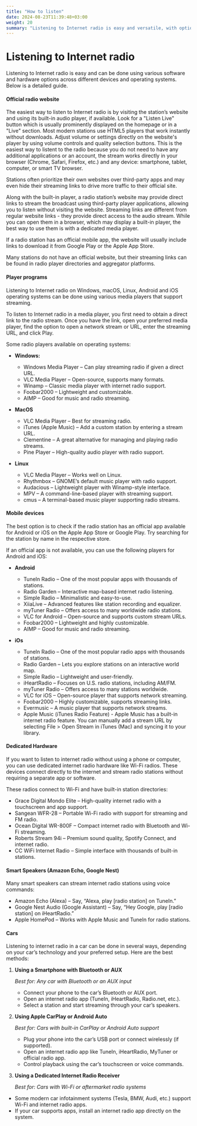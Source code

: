```yaml
---
title: "How to listen"
date: 2024-08-23T11:39:48+03:00
weight: 20
summary: "Listening to Internet radio is easy and versatile, with options ranging from official websites and mobile apps to dedicated hardware, smart speakers, and car systems, allowing users to stream content across virtually any device or platform."
---
```


# Listening to Internet radio

Listening to Internet radio is easy and can be done using various software and hardware options across different devices and operating systems. Below is a detailed guide.

#### Official radio website
The easiest way to listen to Internet radio is by visiting the station’s website and using its built-in audio player, if available. Look for a "Listen Live" button which is usually prominently displayed on the homepage or in a "Live" section. Most modern stations use HTML5 players that work instantly without downloads. Adjust volume or settings directly on the website's player by using volume controls and quality selection buttons. This is the easiest way to listent to the radio because you do not need to have any additional applications or an account, the stream works directly in your browser (Chrome, Safari, Firefox, etc.) and any device: smartphone, tablet, computer, or smart TV browser.

Stations often prioritize their own websites over third-party apps and may even hide their streaming links to drive more traffic to their official site.

Along with the built-in player, a radio station’s website may provide direct links to stream the broadcast using third-party player applications, allowing you to listen without visiting the website. Streaming links are different from regular website links - they provide direct access to the audio stream. While you can open them in a browser, which may display a built-in player, the best way to use them is with a dedicated media player.

If a radio station has an official mobile app, the website will usually include links to download it from Google Play or the Apple App Store.

Many stations do not have an official website, but their streaming links can be found in radio player directories and aggregator platforms.

#### Player programs
Listening to Internet radio on Windows, macOS, Linux, Android and iOS operating systems can be done using various media players that support streaming. 

To listen to Internet radio in a media player, you first need to obtain a direct link to the radio stream. Once you have the link, open your preferred media player, find the option to open a network stream or URL, enter the streaming URL, and click Play.

Some radio players available on operating systems:

- **Windows:**
  - Windows Media Player – Can play streaming radio if given a direct URL.
  - VLC Media Player – Open-source, supports many formats.
  - Winamp – Classic media player with internet radio support.
  - Foobar2000 – Lightweight and customizable.
  - AIMP – Good for music and radio streaming.

- **MacOS**
  - VLC Media Player – Best for streaming radio.
  - iTunes (Apple Music) – Add a custom station by entering a stream URL.
  - Clementine – A great alternative for managing and playing radio streams.
  - Pine Player – High-quality audio player with radio support.

- **Linux**
  - VLC Media Player – Works well on Linux.
  - Rhythmbox – GNOME’s default music player with radio support.
  - Audacious – Lightweight player with Winamp-style interface.
  - MPV – A command-line-based player with streaming support.
  - cmus – A terminal-based music player supporting radio streams.

#### Mobile devices
The best option is to check if the radio station has an official app available for Android or iOS on the Apple App Store or Google Play. Try searching for the station by name in the respective store.

If an official app is not available, you can use the following players for Android and iOS:

- **Android**
  - TuneIn Radio – One of the most popular apps with thousands of stations.
  - Radio Garden – Interactive map-based internet radio listening.
  - Simple Radio – Minimalistic and easy-to-use.
  - XiiaLive – Advanced features like station recording and equalizer.
  - myTuner Radio – Offers access to many worldwide radio stations.
  - VLC for Android – Open-source and supports custom stream URLs.
  - Foobar2000 – Lightweight and highly customizable.
  - AIMP – Good for music and radio streaming.

- **iOs**
  - TuneIn Radio – One of the most popular radio apps with thousands of stations.
  - Radio Garden – Lets you explore stations on an interactive world map.
  - Simple Radio – Lightweight and user-friendly.
  - iHeartRadio – Focuses on U.S. radio stations, including AM/FM.
  - myTuner Radio – Offers access to many stations worldwide.
  - VLC for iOS – Open-source player that supports network streaming.
  - Foobar2000 – Highly customizable, supports streaming links.
  - Evermusic – A music player that supports network streams.
  - Apple Music (iTunes Radio Feature) - Apple Music has a built-in internet radio feature. You can manually add a stream URL by selecting File > Open Stream in iTunes (Mac) and syncing it to your library.

#### Dedicated Hardware
If you want to listen to internet radio without using a phone or computer, you can use dedicated internet radio hardware like Wi-Fi radios. These devices connect directly to the internet and stream radio stations without requiring a separate app or software.

These radios connect to Wi-Fi and have built-in station directories:

- Grace Digital Mondo Elite – High-quality internet radio with a touchscreen and app support.
- Sangean WFR-28 – Portable Wi-Fi radio with support for streaming and FM radio.
- Ocean Digital WR-800F – Compact internet radio with Bluetooth and Wi-Fi streaming.
- Roberts Stream 94i – Premium sound quality, Spotify Connect, and internet radio.
- CC WiFi Internet Radio – Simple interface with thousands of built-in stations.



#### Smart Speakers (Amazon Echo, Google Nest)
Many smart speakers can stream internet radio stations using voice commands:
- Amazon Echo (Alexa) – Say, “Alexa, play [radio station] on TuneIn.”
- Google Nest Audio (Google Assistant) – Say, “Hey Google, play [radio station] on iHeartRadio.”
- Apple HomePod – Works with Apple Music and TuneIn for radio stations.

#### Cars

Listening to internet radio in a car can be done in several ways, depending on your car’s technology and your preferred setup. Here are the best methods:

1. **Using a Smartphone with Bluetooth or AUX**
   
   *Best for: Any car with Bluetooth or an AUX input*

   - Connect your phone to the car’s Bluetooth or AUX port.
   - Open an internet radio app (TuneIn, iHeartRadio, Radio.net, etc.).
   - Select a station and start streaming through your car’s speakers.
2. **Using Apple CarPlay or Android Auto**

   *Best for: Cars with built-in CarPlay or Android Auto support*

   - Plug your phone into the car’s USB port or connect wirelessly (if supported).
   - Open an internet radio app like TuneIn, iHeartRadio, MyTuner or official radio app.
   - Control playback using the car’s touchscreen or voice commands.

3. **Using a Dedicated Internet Radio Receiver**
   
   *Best for: Cars with Wi-Fi or aftermarket radio systems*

  - Some modern car infotainment systems (Tesla, BMW, Audi, etc.) support Wi-Fi and internet radio apps.
  - If your car supports apps, install an internet radio app directly on the system.
